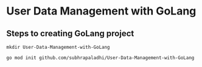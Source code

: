 # User Data Management with GoLang

## Steps to creating GoLang project
```
mkdir User-Data-Management-with-GoLang
```
```
go mod init github.com/subhrapaladhi/User-Data-Management-with-GoLang
```